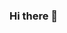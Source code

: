 ### Hi there 👋

<!--
**nml380/nml380** is a ✨ _special_ ✨ repository because its `README.md` (this file) appears on your GitHub profile.

Here are some ideas to get you started:

- 🔭 I’m currently working on completing my undergraduate degree at NYU Tandon 
- 🌱 I’m currently learning react and other java script languages
- 👯 I’m looking to collaborate on a react project
- 🤔 I’m looking for help with professional experience
- 💬 Ask me about my coding capabilities
- 📫 How to reach me: nml380@nyu.edu
- 😄 Pronouns: He/Him
- ⚡ Fun fact: My Intermural soccer team has won two semester in a row!
-->
